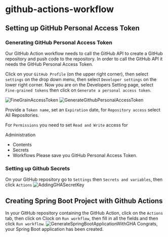 # github-actions-workflow

## Setting up GitHub Personal Access Token
### Generating GitHub Personal Access Token
Our GitHub Action workflow needs to call the GitHub API to create a GitHub repository and push code to the repository. In order to call the GitHub API it needs the GitHub Personal Access Token.

Click on your `GitHub Profile` (on the upper right corner), then select `settings` on the drop down menu, then select `Developer settings` on the lower right corner. Now you are on the Developers Setting page, select `Fine-grained tokens` then click on `Generate a personal access token`.

![FineGrainAccessToken](https://github.com/yilenayao/github-actions-workflow/media/images/FineGrainAccessToken.png)
![GenerateGithubPersonalAccessToken](https://github.com/yilenayao/github-actions-workflow/media/images/GenerateGithubPersonalAccessToken.png)

Provide a `Token name`, set an `Expiration` date, for `Repository access` select All Repositories.

For `Permissions` you need to set `Read and Write` access for

Administration
- Contents
- Secrets
- Workflows
Please save you GitHub Personal Access Token.

### Setting up Github Secrets
On your GitHub repository go to `Settings` then `Secrets and variables`, then click `Actions`
![AddingGHASecretKey](https://github.com/yilenayao/github-actions-workflow/media/images/AddingGHASecretKey.png)

## Creating Spring Boot Project with Github Actions
In your GitHub repository containing the GitHub Action, click on the `Actions` tab, then click on Clock on `Run workflow`, then fill in all the fields and then click `Run workflow`.
![GenerateSpringBootApplicationWithGHA](https://github.com/yilenayao/github-actions-workflow/media/images/GenerateSpringBootApplicationWithGHA.png)
Congrats, your Spring Boot application has been created.

